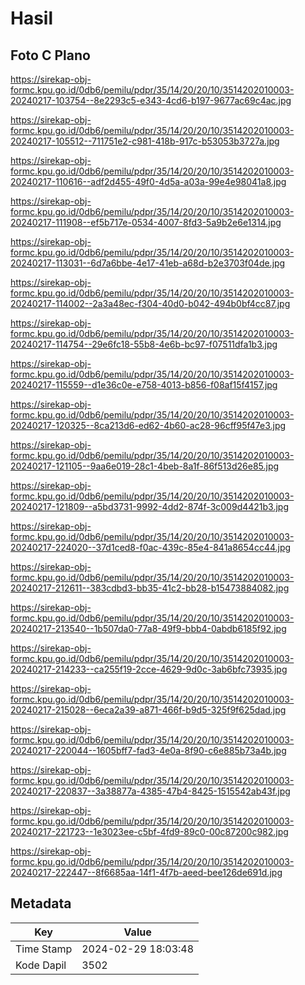 # Hasil

## Foto C Plano

https://sirekap-obj-formc.kpu.go.id/0db6/pemilu/pdpr/35/14/20/20/10/3514202010003-20240217-103754--8e2293c5-e343-4cd6-b197-9677ac69c4ac.jpg

https://sirekap-obj-formc.kpu.go.id/0db6/pemilu/pdpr/35/14/20/20/10/3514202010003-20240217-105512--711751e2-c981-418b-917c-b53053b3727a.jpg

https://sirekap-obj-formc.kpu.go.id/0db6/pemilu/pdpr/35/14/20/20/10/3514202010003-20240217-110616--adf2d455-49f0-4d5a-a03a-99e4e98041a8.jpg

https://sirekap-obj-formc.kpu.go.id/0db6/pemilu/pdpr/35/14/20/20/10/3514202010003-20240217-111908--ef5b717e-0534-4007-8fd3-5a9b2e6e1314.jpg

https://sirekap-obj-formc.kpu.go.id/0db6/pemilu/pdpr/35/14/20/20/10/3514202010003-20240217-113031--6d7a6bbe-4e17-41eb-a68d-b2e3703f04de.jpg

https://sirekap-obj-formc.kpu.go.id/0db6/pemilu/pdpr/35/14/20/20/10/3514202010003-20240217-114002--2a3a48ec-f304-40d0-b042-494b0bf4cc87.jpg

https://sirekap-obj-formc.kpu.go.id/0db6/pemilu/pdpr/35/14/20/20/10/3514202010003-20240217-114754--29e6fc18-55b8-4e6b-bc97-f07511dfa1b3.jpg

https://sirekap-obj-formc.kpu.go.id/0db6/pemilu/pdpr/35/14/20/20/10/3514202010003-20240217-115559--d1e36c0e-e758-4013-b856-f08af15f4157.jpg

https://sirekap-obj-formc.kpu.go.id/0db6/pemilu/pdpr/35/14/20/20/10/3514202010003-20240217-120325--8ca213d6-ed62-4b60-ac28-96cff95f47e3.jpg

https://sirekap-obj-formc.kpu.go.id/0db6/pemilu/pdpr/35/14/20/20/10/3514202010003-20240217-121105--9aa6e019-28c1-4beb-8a1f-86f513d26e85.jpg

https://sirekap-obj-formc.kpu.go.id/0db6/pemilu/pdpr/35/14/20/20/10/3514202010003-20240217-121809--a5bd3731-9992-4dd2-874f-3c009d4421b3.jpg

https://sirekap-obj-formc.kpu.go.id/0db6/pemilu/pdpr/35/14/20/20/10/3514202010003-20240217-224020--37d1ced8-f0ac-439c-85e4-841a8654cc44.jpg

https://sirekap-obj-formc.kpu.go.id/0db6/pemilu/pdpr/35/14/20/20/10/3514202010003-20240217-212611--383cdbd3-bb35-41c2-bb28-b15473884082.jpg

https://sirekap-obj-formc.kpu.go.id/0db6/pemilu/pdpr/35/14/20/20/10/3514202010003-20240217-213540--1b507da0-77a8-49f9-bbb4-0abdb6185f92.jpg

https://sirekap-obj-formc.kpu.go.id/0db6/pemilu/pdpr/35/14/20/20/10/3514202010003-20240217-214233--ca255f19-2cce-4629-9d0c-3ab6bfc73935.jpg

https://sirekap-obj-formc.kpu.go.id/0db6/pemilu/pdpr/35/14/20/20/10/3514202010003-20240217-215028--6eca2a39-a871-466f-b9d5-325f9f625dad.jpg

https://sirekap-obj-formc.kpu.go.id/0db6/pemilu/pdpr/35/14/20/20/10/3514202010003-20240217-220044--1605bff7-fad3-4e0a-8f90-c6e885b73a4b.jpg

https://sirekap-obj-formc.kpu.go.id/0db6/pemilu/pdpr/35/14/20/20/10/3514202010003-20240217-220837--3a38877a-4385-47b4-8425-1515542ab43f.jpg

https://sirekap-obj-formc.kpu.go.id/0db6/pemilu/pdpr/35/14/20/20/10/3514202010003-20240217-221723--1e3023ee-c5bf-4fd9-89c0-00c87200c982.jpg

https://sirekap-obj-formc.kpu.go.id/0db6/pemilu/pdpr/35/14/20/20/10/3514202010003-20240217-222447--8f6685aa-14f1-4f7b-aeed-bee126de691d.jpg


## Metadata

| Key        | Value               |
| ---------- | ------------------- |
| Time Stamp | 2024-02-29 18:03:48 |
| Kode Dapil | 3502                |



